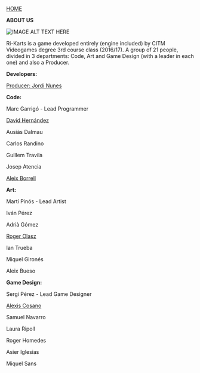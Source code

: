 ﻿[HOME](index.md)

**ABOUT US**

![IMAGE ALT TEXT HERE](http://i.imgur.com/VABALcI.png)

Ri-Karts is a game developed entirely (engine included) by CITM Videogames degree 3rd course class (2016/17).
A group of 21 people, divided in 3 departments: Code, Art and Game Design (with a leader in each one) and also a Producer.

**Developers:**

[Producer: Jordi Nunes](jnunes.md)

**Code:**

Marc Garrigó - Lead Programmer

[David Hernández](dhernandez.md)

Ausiàs Dalmau

Carlos Randino

Guillem Travila

Josep Atencia

[Aleix Borrell](aleixbv.md)


**Art:**

Martí Pinós - Lead Artist

Iván Pérez

Adrià Gómez

[Roger Olasz](rolasz.md)

Ian Trueba

Miquel Gironés

Aleix Bueso


**Game Design:**

Sergi Pérez - Lead Game Designer

[Alexis Cosano](acosano.md)

Samuel Navarro

Laura Ripoll

Roger Homedes

Asier Iglesias

Miquel Sans
